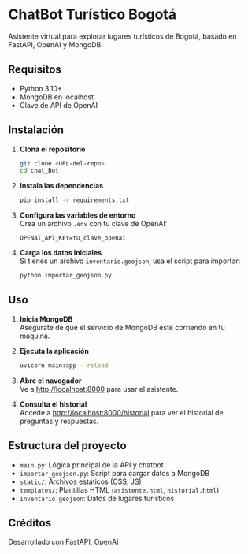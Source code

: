 # ChatBot Turístico Bogotá

Asistente virtual para explorar lugares turísticos de Bogotá, basado en FastAPI, OpenAI y MongoDB.

## Requisitos

- Python 3.10+
- MongoDB en localhost
- Clave de API de OpenAI

## Instalación

1. **Clona el repositorio**  
   ```sh
   git clone <URL-del-repo>
   cd chat_Bot
   ```

2. **Instala las dependencias**  
   ```sh
   pip install -r requirements.txt
   ```

3. **Configura las variables de entorno**  
   Crea un archivo `.env` con tu clave de OpenAI:
   ```
   OPENAI_API_KEY=tu_clave_openai
   ```

4. **Carga los datos iniciales**  
   Si tienes un archivo `inventario.geojson`, usa el script para importar:
   ```sh
   python importar_geojson.py
   ```

## Uso

1. **Inicia MongoDB**  
   Asegúrate de que el servicio de MongoDB esté corriendo en tu máquina.

2. **Ejecuta la aplicación**  
   ```sh
   uvicorn main:app --reload
   ```

3. **Abre el navegador**  
   Ve a [http://localhost:8000](http://localhost:8000) para usar el asistente.

4. **Consulta el historial**  
   Accede a [http://localhost:8000/historial](http://localhost:8000/historial) para ver el historial de preguntas y respuestas.

## Estructura del proyecto

- `main.py`: Lógica principal de la API y chatbot
- `importar_geojson.py`: Script para cargar datos a MongoDB
- `static/`: Archivos estáticos (CSS, JS)
- `templates/`: Plantillas HTML (`asistente.html`, `historial.html`)
- `inventario.geojson`: Datos de lugares turísticos

## Créditos

Desarrollado con FastAPI, OpenAI